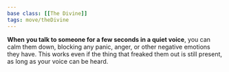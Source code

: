 ```yaml
---
base class: [[The Divine]]
tags: move/theDivine
---
```

**When** **you talk to someone for a few seconds in a quiet voice**, you can calm them down, blocking any panic, anger, or other negative emotions they have. This works even if the thing that freaked them out is still present, as long as your voice can be heard.